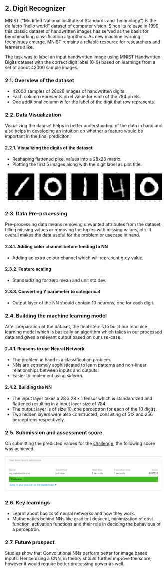 ## 2. Digit Recognizer
MNIST ("Modified National Institute of Standards and Technology") is the de facto “hello world” dataset of computer vision. Since its release in 1999, this classic dataset of handwritten images has served as the basis for benchmarking classification algorithms. As new machine learning techniques emerge, MNIST remains a reliable resource for researchers and learners alike.

The task was to label an input handwritten image using MNIST Handwritten Digits dataset with the correct digit label (0-9) based on learnings from a set of about 42000 sample images.

### 2.1. Overview of the dataset
*    42000 samples of 28x28 images of handwritten digits.
*    Each column represents pixel value for each of the 784 pixels.
*    One additional column is for the label of the digit that row represents.

### 2.2. Data Visualization
Visualizing the dataset helps in better understanding of the data in hand and also helps in developing an  intuition on whether a feature would be important in the final prediciton.

#### 2.2.1. Visualizing the digits of the dataset
*    Reshaping flattened pixel values into a 28x28 matrix.
*    Plotting the first 5 images along with the digit label as plot title.

![Digits](./project2/digits.png)

### 2.3. Data Pre-processing
Pre-processing data means removing unwanted attributes from the dataset, filling missing values or removing the tuples with missing values, etc. It overall makes the data useful for the problem or usecase in hand.

#### 2.3.1. Adding color channel before feeding to NN
*    Adding an extra colour channel which will represent grey value.

#### 2.3.2. Feature scaling
*    Standardizing for zero mean and unit std dev.

#### 2.3.3. Converting Y parameter to categorical
*    Output layer of the NN should contain 10 neurons, one for each digit.

### 2.4. Building the machine learning model
After preparation of the dataset, the final step is to build our machine learning model which is basically an algorithm which takes in our processed data and gives a relevant output based on our use-case.

#### 2.4.1. Reasons to use Neural Network
*    The problem in hand is a classification problem.
*    NNs are  ectremely sophisticated to learn patterns and non-linear relationships between inputs and outputs.
*    Easier to implement using <i>sklearn</i>.

#### 2.4.2. Building the NN
*    The input layer takes a 28 x 28 x 1 tensor which is standardized and flattened resulting in a input layer size of 784.
*    The output layer is of size 10, one perceptron for each of the 10 digits.
*    Two hidden layers were also constructed, consisting of 512 and 256 perceptrons respectively.

### 2.5. Submission and assessment score
On submitting the predicted values for the [challenge](https://www.kaggle.com/c/titanic), the following score was achieved.

![Submission score](./project2/submission1.png)

### 2.6. Key learnings
*    Learnt about basics of neural networks and how they work.
*    Mathematics behind NNs like gradient descent, minimization of cost function, activation functions and their role in deciding the behavious of a perceptron.

### 2.7. Future prospect
Studies show that Convolutional NNs perform better for image based inputs. Hence using a CNN, in theory should further improve the score, however it would require better processing power as well.

